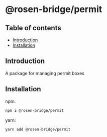 # @rosen-bridge/permit

## Table of contents

- [Introduction](#introduction)
- [Installation](#installation)

## Introduction

A package for managing permit boxes

## Installation

npm:

```sh
npm i @rosen-bridge/permit
```

yarn:

```sh
yarn add @rosen-bridge/permit
```
